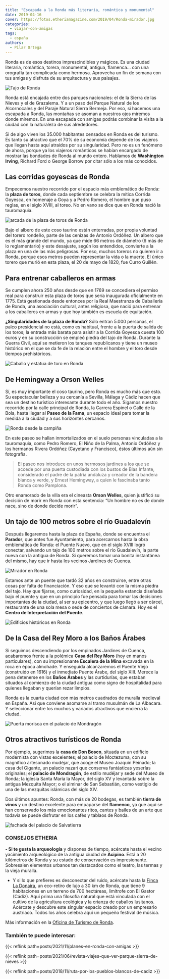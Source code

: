 ```yaml
---
title: "Escapada a la Ronda más literaria, romántica y monumental"
date: 2019-04-16
cover: https://fotos.etheriamagazine.com/2019/04/Ronda-mirador.jpg
categories: 
  - viajar-con-amigas
tags: 
  - españa
authors: 
  - Pilar Ortega
---
```


Ronda es de esos destinos imprescindibles y mágicos. Es una ciudad literaria, romántica, torera, monumental, antigua, flamenca… con una orografía tan complicada como hermosa. Aprovecha un fin de semana con tus amigas y disfruta de su arquitectura y sus paisajes.

![Tajo de Ronda](https://fotos.etheriamagazine.com/2019/04/Ronda-puente-nuevo.jpg "Puente Nuevo en Ronda. © William Fernandes")

Ronda está encajada entre dos parques nacionales: el de la Sierra de las Nieves y el de 
Grazalema. Y a un paso del Parque Natural de los Alcornocales y del Paraje Natural 
Sierra Bermeja. Por eso, si hacemos una escapada a Ronda, las montañas se asoman a 
nuestros ojos miremos donde miremos. En una escapada con amigas podrás combinar la 
visita a la ciudad con la naturaleza de sus alrededores. 

Si de algo viven los 35.000 habitantes censados en Ronda es del turismo. Es tanto su 
atractivo que el 70% de su economía depende de los viajeros que llegan hasta aquí 
atraídos por su singularidad. Pero no es un fenómeno de ahora, porque ya los viajeros 
románticos se habían encargado de mostrar las bondades de Ronda al mundo entero. 
Hablamos de **Washington Irving**, Richard Ford o George Borrow por citar sólo a los más 
conocidos. 

## Las corridas goyescas de Ronda

Empecemos nuestro recorrido por el espacio más emblemático de Ronda: la **plaza de 
toros**, donde cada septiembre se celebra la mítica Corrida Goyesca, en homenaje a Goya 
y a Pedro Romero, el hombre que puso reglas, en el siglo XVIII, al toreo. No en vano se 
dice que en Ronda nació la tauromaquia. 

![arcada de la plaza de toros de Ronda](https://fotos.etheriamagazine.com/2019/04/Ronda-plaza-toros.jpg "Plaza de toros de Ronda. ©PB")

Bajo el albero de este coso taurino están enterradas, por propia voluntad del torero 
rondeño, parte de las cenizas de Antonio Ordóñez. Un albero que es el más grande del 
mundo, ya que mide 66 metros de diámetro (6 más de lo reglamentario) y este desajuste, 
según los entendidos, convierte a la plaza en una de las más peligrosas. Por eso, muchos 
toreros no quieren ir a Ronda, porque esos metros pueden representar la vida o la 
muerte. El único torero que murió en esta plaza, el 20 de mayo de 1820, fue Curro 
Guillén. 

## Para entrenar caballeros en armas

Se cumplen ahora 250 años desde que en 1769 se concediera el permiso real para construir 
esta plaza de toros que sería inaugurada oficialmente en 1775. Está gestionada desde 
entonces por la Real Maestranza de Caballería de Ronda, una asociación cultural, antes 
religiosa, que nació para entrenar a los caballeros en armas y que hoy también es 
escuela de equitación. 

**¿Singularidades de la plaza de Ronda?** Sólo entran 5.000 personas, el palco 
presidencial no está, como es habitual, frente a la puerta de salida de los toros; la 
entrada más barata para asistir a la Corrida Goyesca cuesta 100 euros y en su 
construcción se empleó piedra del tajo de Ronda. Durante la Guerra Civil, aquí se 
metieron los tanques republicanos y tiene un museo histórico en el que se da fe de la 
relación entre el hombre y el toro desde tiempos prehistóricos. 

![Caballo y estatua de toro en Ronda](https://fotos.etheriamagazine.com/2019/04/toro-ronda.jpg "La cultura taurina está presente en Ronda. ©PB")

## De Hemingway a Orson Welles

Sí, es muy importante el coso taurino, pero Ronda es mucho más que esto. Su espectacular 
belleza y su cercanía a Sevilla, Málaga y Cádiz hacen que sea un destino turístico 
interesante durante todo el año. Sigamos nuestro recorrido por la calle principal de 
Ronda, la Carrera Espinel o Calle de la Bola, hasta llegar al **Paseo de la Fama**, un 
espacio ideal para tomar la medida a la ciudad y a sus horizontes cercanos. 

![Ronda desde la campiña](https://fotos.etheriamagazine.com/2019/04/Ronda-panoramica.jpg "Panorámica de Ronda al atardecer. ©Alejandro López")

En este paseo se hallan inmortalizados en el suelo personas vinculadas a la tauromaquia, 
como Pedro Romero, El Niño de la Palma, Antonio Ordóñez y los hermanos Rivera Ordóñez 
(Cayetano y Francisco), éstos últimos aún sin fotografía. 

> El paseo nos introduce en unos hermosos jardines a los que se accede por una puerta 
> custodiada con los bustos de Blas Infante, considerado el padre de la patria andaluza y 
> creador de la bandera blanca y verde, y Ernest Hemingway, a quien le fascinaba tanto 
> Ronda como Pamplona. 

Otro enamorado de la villa era el cineasta **Orson Welles**, quien justificó su decisión 
de morir en Ronda con esta sentencia: “Un hombre no es de donde nace, sino de donde 
decide morir”. 

## Un tajo de 100 metros sobre el río Guadalevín

Después llegaremos hasta la plaza de España, donde se encuentra el **Parador**, que 
antes fue Ayuntamiento, para acercarnos hasta la obra emblemática de Ronda: el Puente 
Nuevo, que en el siglo XVIII logró conectar, salvando un tajo de 100 metros sobre el río 
Guadalevín, la parte nueva con la antigua de Ronda. Si queremos tomar una bonita 
instantánea del mismo, hay que ir hasta los vecinos Jardines de Cuenca. 

![Mirador en Ronda](https://fotos.etheriamagazine.com/2019/04/Ronda-mirador.jpg "Mirador del Puente Nuevo. ©PB")

Estamos ante un puente que tardó 32 años en construirse, entre otras cosas por falta de 
financiación. Y eso que se levantó con la misma piedra del tajo. Hay que fijarse, como 
curiosidad, en la pequeña estancia diseñada bajo el puente y que en un principio fue 
pensada para tomar las decisiones importantes de la ciudad, al ser su epicentro, y que 
luego llegó a ser cárcel, restaurante de una sola mesa o sede de conciertos de cámara. 
Hoy es el **Centro de Interpretación del Puente**. 

![Edificios históricos en Ronda](https://fotos.etheriamagazine.com/2019/04/ronda-casa-rey-moro.jpg "Casa del Rey Moro. © O.T. Ronda")

## De la Casa del Rey Moro a los Baños Árabes

Si seguimos descendiendo por los empinados Jardines de Cuenca, acabaremos frente a la 
polémica **Casa del Rey Moro** (hoy en manos particulares), con su impresionante 
**Escalera de la Mina** excavada en la roca en época almohade. Y enseguida alcanzaremos 
el Puente Viejo (construido en 1616) y el inmediato Puente Árabe, del siglo XIII. Merece 
la pena detenerse en los **Baños Árabes** y las curtidurías, que estaban situados al 
comienzo de la ciudad antigua como signo de hospitalidad para quienes llegaban y querían 
rezar limpios. 

Ronda es la cuarta ciudad con más metros cuadrados de muralla medieval en España. Así 
que conviene asomarse al tramo musulmán de La Albacara. Y seleccionar entre los muchos y 
variados atractivos que encierra la ciudad. 

![Puerta morisca en el palacio de Mondragón](https://fotos.etheriamagazine.com/2019/04/ronda-palacio-mondragon.jpg "Palacio de Mondragón. © O.T. Ronda")

## Otros atractivos turísticos de Ronda

Por ejemplo, sugerimos la **casa de Don Bosco**, situada en un edificio modernista con 
vistas excelentes; el palacio de Moctezuma, con su magnífico artesonado mudéjar, que 
acoge el Museo Joaquín Peinado; la casa del Gigante, un palacio nazarí que conserva 
fantásticas yeserías originales; el **palacio de Mondragón**, de estilo mudéjar y sede 
del Museo de Ronda; la iglesia Santa María la Mayor, del siglo XV y levantada sobre la 
antigua Mezquita Mayor; o el alminar de San Sebastián, como vestigio de una de las 
mezquitas islámicas del siglo XIV. 

Dos últimos apuntes: Ronda, con más de 20 bodegas, es también **tierra de vinos** y un 
destino excelente para empaparse del **flamenco**, ya que aquí se han conservado los más 
emocionantes ritos, cantes y bailes de un arte que todavía se puede disfrutar en los 
cafés y tablaos de Ronda. 

![fachada del palacio de Salvatierra](https://fotos.etheriamagazine.com/2019/04/ronda-palacio-salvatierra.jpg "Palacio de Salvatierra. Ronda. © O.T. Ronda")

### CONSEJOS ETHERIA

**- Si te gusta la arqueología** y dispones de tiempo, acércate hasta el vecino 
yacimiento arqueológico de la antigua ciudad de **Acipino**. Está a 20 kilómetros de 
Ronda y su estado de conservación es impresionante. Sobresalen elementos urbanos tan 
destacados como el teatro, las termas y la vieja muralla. 

- Y si lo que prefieres es desconectar del ruido, acércate hasta la [Finca La 
Donaira](https://ladonaira.com/es/), un eco-retiro de lujo a 30 km de Ronda, que tiene 9 
habitaciones en un terreno de 700 hectáreas, limítrofe con El Gastor (Cádiz). Aquí prima 
una filosofía natural que está vinculada con el cultivo de la agricultura ecológica y la 
crianza de caballos lusitanos. Acércate y descubre este singular espacio creado por un 
empresario austriaco. Todos los años celebra aquí un pequeño festival de música. 

Más información en la [Oficina de Turismo de Ronda](http://turismoderonda.es/es/). 

### También te puede interesar:

{{< reflink path=posts/2021/11/planes-en-ronda-con-amigas >}} 

{{< reflink path=posts/2021/06/revista-viajes-que-ver-parque-sierra-de-nieves >}} 

{{< reflink path=posts/2018/11/ruta-por-los-pueblos-blancos-de-cadiz >}}

